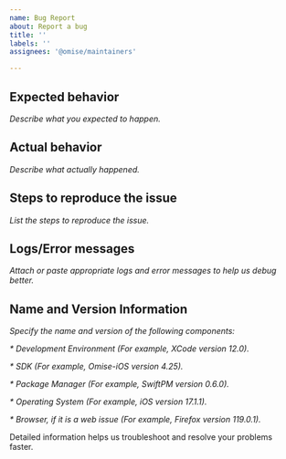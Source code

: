 ```yaml
---
name: Bug Report
about: Report a bug
title: ''
labels: ''
assignees: '@omise/maintainers'

---
```


## Expected behavior

_Describe what you expected to happen._

## Actual behavior

_Describe what actually happened._

## Steps to reproduce the issue

_List the steps to reproduce the issue._


## Logs/Error messages

_Attach or paste appropriate logs and error messages to help us debug better._

## Name and Version Information

_Specify the name and version of the following components:_

_* Development Environment (For example, XCode version 12.0)._

_* SDK (For example, Omise-iOS version 4.25)._

_* Package Manager (For example, SwiftPM version 0.6.0)._

_* Operating System (For example, iOS version 17.1.1)._

_* Browser, if it is a web issue (For example, Firefox version 119.0.1)._

Detailed information helps us troubleshoot and resolve your problems faster.
